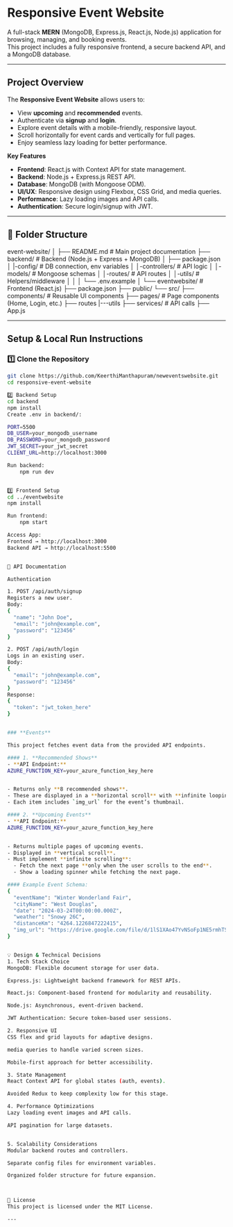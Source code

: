 # Responsive Event Website

A full-stack **MERN** (MongoDB, Express.js, React.js, Node.js) application for browsing, managing, and booking events.  
This project includes a fully responsive frontend, a secure backend API, and a MongoDB database.

---

## Project Overview

The **Responsive Event Website** allows users to:
- View **upcoming** and **recommended** events.
- Authenticate via **signup** and **login**.
- Explore event details with a mobile-friendly, responsive layout.
- Scroll horizontally for event cards and vertically for full pages.
- Enjoy seamless lazy loading for better performance.

**Key Features**
- **Frontend**: React.js with Context API for state management.
- **Backend**: Node.js + Express.js REST API.
- **Database**: MongoDB (with Mongoose ODM).
- **UI/UX**: Responsive design using Flexbox, CSS Grid, and media queries.
- **Performance**: Lazy loading images and API calls.
- **Authentication**: Secure login/signup with JWT.

---

## 📂 Folder Structure

event-website/
│
├── README.md # Main project documentation
├── backend/ # Backend (Node.js + Express + MongoDB)
│ ├── package.json
│ |-config/ # DB connection, env variables
│ │-controllers/ # API logic
│ │-models/ # Mongoose schemas
│ │-routes/ # API routes
│ │-utils/ # Helpers/middleware
│ │ 
│ └── .env.example
│
└── eventwebsite/ # Frontend (React.js)
├── package.json
├── public/
└── src/
├── components/ # Reusable UI components
├── pages/ # Page components (Home, Login, etc.)
├── routes
|---utils
├── services/ # API calls
├── App.js



---

## Setup & Local Run Instructions

### 1️⃣ Clone the Repository
```bash
git clone https://github.com/KeerthiManthapuram/neweventswebsite.git
cd responsive-event-website

2️⃣ Backend Setup
cd backend
npm install
Create .env in backend/:

PORT=5500
DB_USER=your_mongodb_username
DB_PASSWORD=your_mongodb_password
JWT_SECRET=your_jwt_secret
CLIENT_URL=http://localhost:3000

Run backend:
    npm run dev


3️⃣ Frontend Setup
cd ../eventwebsite
npm install

Run frontend:
    npm start

Access App:
Frontend → http://localhost:3000
Backend API → http://localhost:5500


📡 API Documentation

Authentication

1. POST /api/auth/signup
Registers a new user.
Body:
{
  "name": "John Doe",
  "email": "john@example.com",
  "password": "123456"
}

2. POST /api/auth/login
Logs in an existing user.
Body:
{
  "email": "john@example.com",
  "password": "123456"
}
Response:
{
  "token": "jwt_token_here"
}


### **Events**

This project fetches event data from the provided API endpoints.

#### 1. **Recommended Shows**
- **API Endpoint:**
AZURE_FUNCTION_KEY=your_azure_function_key_here


- Returns only **8 recommended shows**.
- These are displayed in a **horizontal scroll** with **infinite looping**.
- Each item includes `img_url` for the event’s thumbnail.

#### 2. **Upcoming Events**
- **API Endpoint:**
AZURE_FUNCTION_KEY=your_azure_function_key_here


- Returns multiple pages of upcoming events.
- Displayed in **vertical scroll**.
- Must implement **infinite scrolling**:
  - Fetch the next page **only when the user scrolls to the end**.
  - Show a loading spinner while fetching the next page.

#### Example Event Schema:
{
  "eventName": "Winter Wonderland Fair",
  "cityName": "West Douglas",
  "date": "2024-03-24T00:00:00.000Z",
  "weather": "Snowy 26C",
  "distanceKm": "4264.1226847222415",
  "img_url": "https://drive.google.com/file/d/1lS1XAo47YvNSoFp1NE5rmhTSQ8qNBWEh/view"
}


💡 Design & Technical Decisions
1. Tech Stack Choice
MongoDB: Flexible document storage for user data.

Express.js: Lightweight backend framework for REST APIs.

React.js: Component-based frontend for modularity and reusability.

Node.js: Asynchronous, event-driven backend.

JWT Authentication: Secure token-based user sessions.

2. Responsive UI
CSS flex and grid layouts for adaptive designs.

media queries to handle varied screen sizes.

Mobile-first approach for better accessibility.

3. State Management
React Context API for global states (auth, events).

Avoided Redux to keep complexity low for this stage.

4. Performance Optimizations
Lazy loading event images and API calls.

API pagination for large datasets.


5. Scalability Considerations
Modular backend routes and controllers.

Separate config files for environment variables.

Organized folder structure for future expansion.



📜 License
This project is licensed under the MIT License.

---













